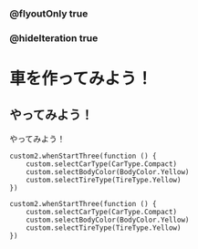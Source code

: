 ### @flyoutOnly true
### @hideIteration true

# 車を作ってみよう！

## やってみよう！

やってみよう！

```ghost
custom2.whenStartThree(function () {
    custom.selectCarType(CarType.Compact)
    custom.selectBodyColor(BodyColor.Yellow)
    custom.selectTireType(TireType.Yellow)
})
```

```template
custom2.whenStartThree(function () {
    custom.selectCarType(CarType.Compact)
    custom.selectBodyColor(BodyColor.Yellow)
    custom.selectTireType(TireType.Yellow)
})
```